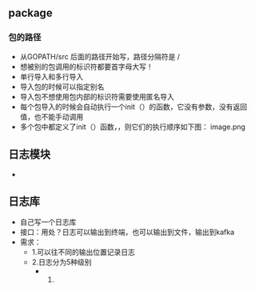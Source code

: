 ## package
### 包的路径
- 从GOPATH/src 后面的路径开始写，路径分隔符是 / 
- 想被别的包调用的标识符都要首字母大写！
- 单行导入和多行导入
- 导入包的时候可以指定别名
- 导入包不想使用包内部的标识符需要使用匿名导入
- 每个包导入的时候会自动执行一个init（）的函数，它没有参数，没有返回值，也不能手动调用
- 多个包中都定义了init（）函数，，则它们的执行顺序如下图：
image.png

## 日志模块

- 


## 日志库
- 自己写一个日志库
- 接口：用处？日志可以输出到终端，也可以输出到文件，输出到kafka
- 需求：
    - 1.可以往不同的输出位置记录日志
    - 2.日志分为5种级别
        - 1.
